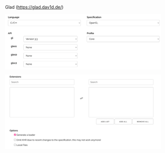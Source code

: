 Glad (https://glad.dav1d.de/)

![img.png](../../screenshots/img.png)

![img_1.png](../../screenshots/img_1.png)
